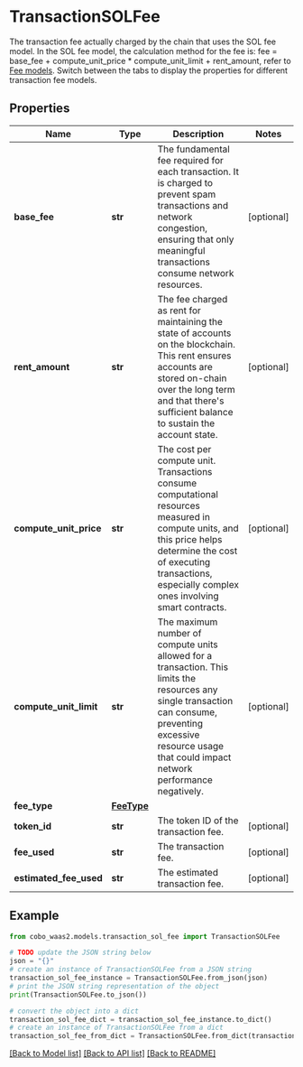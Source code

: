 # TransactionSOLFee

The transaction fee actually charged by the chain that uses the SOL fee model.  In the SOL fee model, the calculation method for the fee is: fee = base_fee + compute_unit_price * compute_unit_limit + rent_amount, refer to [Fee models](https://www.cobo.com/developers/v2/guides/transactions/estimate-fees#fee-models).  Switch between the tabs to display the properties for different transaction fee models. 

## Properties

Name | Type | Description | Notes
------------ | ------------- | ------------- | -------------
**base_fee** | **str** | The fundamental fee required for each transaction. It is charged to prevent spam transactions and network congestion, ensuring that only meaningful transactions consume network resources. | [optional] 
**rent_amount** | **str** | The fee charged as rent for maintaining the state of accounts on the blockchain. This rent ensures accounts are stored on-chain over the long term and that there&#39;s sufficient balance to sustain the account state. | [optional] 
**compute_unit_price** | **str** | The cost per compute unit. Transactions consume computational resources measured in compute units, and this price helps determine the cost of executing transactions, especially complex ones involving smart contracts. | [optional] 
**compute_unit_limit** | **str** | The maximum number of compute units allowed for a transaction. This limits the resources any single transaction can consume, preventing excessive resource usage that could impact network performance negatively. | [optional] 
**fee_type** | [**FeeType**](FeeType.md) |  | 
**token_id** | **str** | The token ID of the transaction fee. | [optional] 
**fee_used** | **str** | The transaction fee. | [optional] 
**estimated_fee_used** | **str** | The estimated transaction fee. | [optional] 

## Example

```python
from cobo_waas2.models.transaction_sol_fee import TransactionSOLFee

# TODO update the JSON string below
json = "{}"
# create an instance of TransactionSOLFee from a JSON string
transaction_sol_fee_instance = TransactionSOLFee.from_json(json)
# print the JSON string representation of the object
print(TransactionSOLFee.to_json())

# convert the object into a dict
transaction_sol_fee_dict = transaction_sol_fee_instance.to_dict()
# create an instance of TransactionSOLFee from a dict
transaction_sol_fee_from_dict = TransactionSOLFee.from_dict(transaction_sol_fee_dict)
```
[[Back to Model list]](../README.md#documentation-for-models) [[Back to API list]](../README.md#documentation-for-api-endpoints) [[Back to README]](../README.md)


